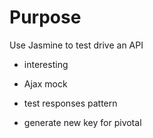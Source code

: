 Purpose
============
Use Jasmine to test drive an API

* interesting 

* Ajax mock
* test responses pattern
* generate new key for pivotal